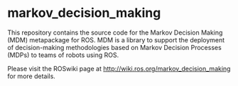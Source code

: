 markov_decision_making
======================

This repository contains the source code for the Markov Decision Making (MDM) metapackage for ROS. MDM is a library to support the deployment of decision-making methodologies based on Markov Decision Processes (MDPs) to teams of robots using ROS. 

Please visit the ROSwiki page at http://wiki.ros.org/markov_decision_making for more details.
